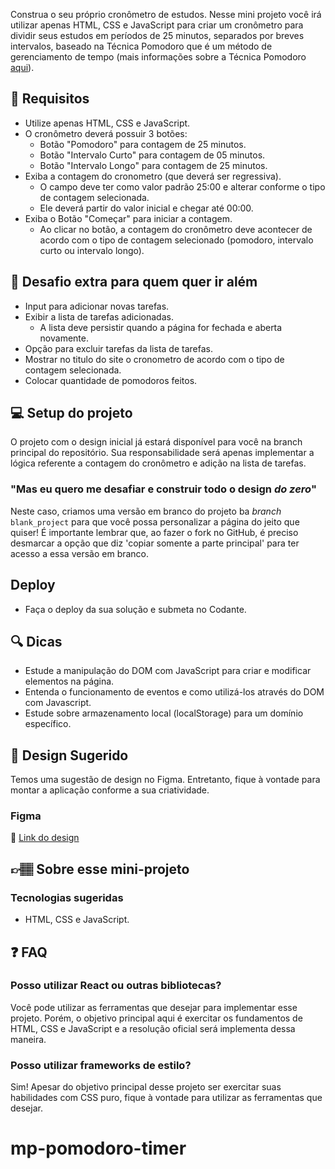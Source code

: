 Construa o seu próprio cronômetro de estudos. Nesse mini projeto você irá utilizar apenas HTML, CSS e JavaScript para criar um cronômetro para dividir seus estudos em períodos de 25 minutos, separados por breves intervalos, baseado na Técnica Pomodoro que é um método de gerenciamento de tempo (mais informações sobre a Técnica Pomodoro [aqui](https://pt.wikipedia.org/wiki/T%C3%A9cnica_pomodoro)).

## 🔨 Requisitos

- Utilize apenas HTML, CSS e JavaScript.
- O cronômetro deverá possuir 3 botões:
  - Botão "Pomodoro" para contagem de 25 minutos.
  - Botão "Intervalo Curto" para contagem de 05 minutos.
  - Botão "Intervalo Longo" para contagem de 25 minutos.
- Exiba a contagem do cronometro (que deverá ser regressiva).
  - O campo deve ter como valor padrão 25:00 e alterar conforme o tipo de contagem selecionada.
  - Ele deverá partir do valor inicial e chegar até 00:00. 
- Exiba o Botão "Começar" para iniciar a contagem.
  - Ao clicar no botão, a contagem do cronômetro deve acontecer de acordo com o tipo de contagem selecionado (pomodoro, intervalo curto ou intervalo longo).

## 🔨 Desafio extra para quem quer ir além

- Input para adicionar novas tarefas.
- Exibir a lista de tarefas adicionadas.
  - A lista deve persistir quando a página for fechada e aberta novamente.
- Opção para excluir tarefas da lista de tarefas.
- Mostrar no titulo do site o cronometro de acordo com o tipo de contagem selecionada.
- Colocar quantidade de pomodoros feitos.

## 💻 Setup do projeto

O projeto com o design inicial já estará disponível para você na branch principal do repositório. Sua responsabilidade será apenas implementar a lógica referente a contagem do cronômetro e adição na lista de tarefas.

### "Mas eu quero me desafiar e construir todo o design _do zero_"

Neste caso, criamos uma versão em branco do projeto ba _branch_ `blank_project` para que você possa personalizar a página do jeito que quiser! É importante lembrar que, ao fazer o fork no GitHub, é preciso desmarcar a opção que diz 'copiar somente a parte principal' para ter acesso a essa versão em branco.

## Deploy

- Faça o deploy da sua solução e submeta no Codante.

## 🔍 Dicas

- Estude a manipulação do DOM com JavaScript para criar e modificar elementos na página.
- Entenda o funcionamento de eventos e como utilizá-los através do DOM com Javascript.
- Estude sobre armazenamento local (localStorage) para um domínio específico.

## 🎨 Design Sugerido

Temos uma sugestão de design no Figma. Entretanto, fique à vontade para montar a aplicação conforme a sua criatividade.

### Figma

🔗 [Link do design]()

## 👉🏽 Sobre esse mini-projeto

### Tecnologias sugeridas

- HTML, CSS e JavaScript.

## ❓ FAQ

### Posso utilizar React ou outras bibliotecas?

Você pode utilizar as ferramentas que desejar para implementar esse projeto. Porém, o objetivo principal aqui é exercitar os fundamentos de HTML, CSS e JavaScript e a resolução oficial será implementa dessa maneira.

### Posso utilizar frameworks de estilo?

Sim! Apesar do objetivo principal desse projeto ser exercitar suas habilidades com CSS puro, fique à vontade para utilizar as ferramentas que desejar.
# mp-pomodoro-timer
